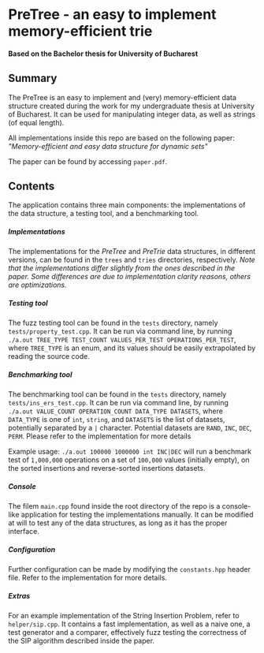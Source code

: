 # PreTree - an easy to implement memory-efficient trie
#### Based on the Bachelor thesis for University of Bucharest



## Summary
The PreTree is an easy to implement and (very) memory-efficient data structure created during the work for my undergraduate thesis at University of Bucharest. It can be used for manipulating integer data, as well as strings (of equal length).

All implementations inside this repo are based on the following paper:
*"Memory-efficient and easy data structure for dynamic sets"*

The paper can be found by accessing `paper.pdf`.

## Contents
The application contains three main components: the implementations of the data structure, a testing tool, and a benchmarking tool.

##### Implementations
The implementations for the *PreTree* and *PreTrie* data structures, in different versions, can be found in the `trees` and `tries` directories, respectively. *Note that the implementations differ slightly from the ones described in the paper. Some differences are due to implementation clarity reasons, others are optimizations.*

##### Testing tool
The fuzz testing tool can be found in the `tests` directory, namely `tests/property_test.cpp`. It can be run via command line, by running ` ./a.out TREE_TYPE TEST_COUNT VALUES_PER_TEST OPERATIONS_PER_TEST`, where `TREE_TYPE` is an enum, and its values should be easily extrapolated by reading the source code. 

##### Benchmarking tool
The benchmarking tool can be found in the `tests` directory, namely `tests/ins_ers_test.cpp`. It can be run via command line, by running ` ./a.out VALUE_COUNT OPERATION_COUNT DATA_TYPE DATASETS`, where `DATA_TYPE` is one of `int`, `string`, and `DATASETS` is the list of datasets, potentially separated by a `|` character. Potential datasets are `RAND`, `INC`, `DEC`, `PERM`. Please refer to the implementation for more details

Example usage: `./a.out 100000 1000000 int INC|DEC` will run a benchmark test of `1,000,000` operations on a set of `100,000` values (initially empty), on the sorted insertions and reverse-sorted insertions datasets.

##### Console
The filem `main.cpp` found inside the root directory of the repo is a console-like application for testing the implementations manually. It can be modified at will to test any of the data structures, as long as it has the proper interface.

##### Configuration
Further configuration can be made by modifying the `constants.hpp` header file. Refer to the implementation for more details.

##### Extras
For an example implementation of the String Insertion Problem, refer to `helper/sip.cpp`. It contains a fast implementation, as well as a naive one, a test generator and a comparer, effectively fuzz testing the correctness of the SIP algorithm described inside the paper.